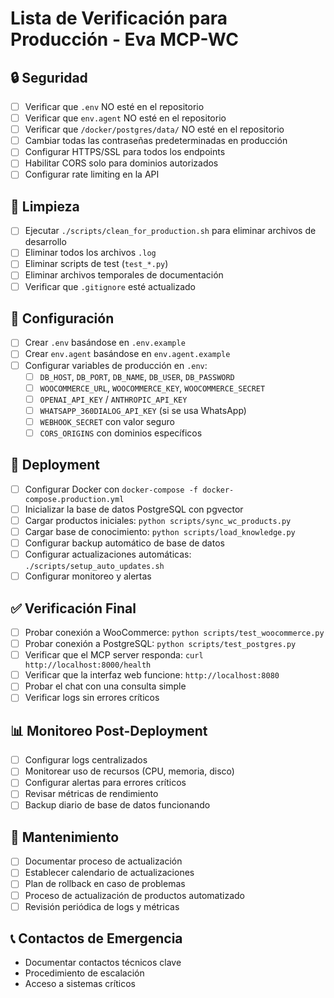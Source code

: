 # Lista de Verificación para Producción - Eva MCP-WC

## 🔒 Seguridad

- [ ] Verificar que `.env` NO esté en el repositorio
- [ ] Verificar que `env.agent` NO esté en el repositorio  
- [ ] Verificar que `/docker/postgres/data/` NO esté en el repositorio
- [ ] Cambiar todas las contraseñas predeterminadas en producción
- [ ] Configurar HTTPS/SSL para todos los endpoints
- [ ] Habilitar CORS solo para dominios autorizados
- [ ] Configurar rate limiting en la API

## 🧹 Limpieza

- [ ] Ejecutar `./scripts/clean_for_production.sh` para eliminar archivos de desarrollo
- [ ] Eliminar todos los archivos `.log`
- [ ] Eliminar scripts de test (`test_*.py`)
- [ ] Eliminar archivos temporales de documentación
- [ ] Verificar que `.gitignore` esté actualizado

## 📝 Configuración

- [ ] Crear `.env` basándose en `.env.example`
- [ ] Crear `env.agent` basándose en `env.agent.example`
- [ ] Configurar variables de producción en `.env`:
  - [ ] `DB_HOST`, `DB_PORT`, `DB_NAME`, `DB_USER`, `DB_PASSWORD`
  - [ ] `WOOCOMMERCE_URL`, `WOOCOMMERCE_KEY`, `WOOCOMMERCE_SECRET`
  - [ ] `OPENAI_API_KEY` / `ANTHROPIC_API_KEY`
  - [ ] `WHATSAPP_360DIALOG_API_KEY` (si se usa WhatsApp)
  - [ ] `WEBHOOK_SECRET` con valor seguro
  - [ ] `CORS_ORIGINS` con dominios específicos

## 🚀 Deployment

- [ ] Configurar Docker con `docker-compose -f docker-compose.production.yml`
- [ ] Inicializar la base de datos PostgreSQL con pgvector
- [ ] Cargar productos iniciales: `python scripts/sync_wc_products.py`
- [ ] Cargar base de conocimiento: `python scripts/load_knowledge.py`
- [ ] Configurar backup automático de base de datos
- [ ] Configurar actualizaciones automáticas: `./scripts/setup_auto_updates.sh`
- [ ] Configurar monitoreo y alertas

## ✅ Verificación Final

- [ ] Probar conexión a WooCommerce: `python scripts/test_woocommerce.py`
- [ ] Probar conexión a PostgreSQL: `python scripts/test_postgres.py`
- [ ] Verificar que el MCP server responda: `curl http://localhost:8000/health`
- [ ] Verificar que la interfaz web funcione: `http://localhost:8080`
- [ ] Probar el chat con una consulta simple
- [ ] Verificar logs sin errores críticos

## 📊 Monitoreo Post-Deployment

- [ ] Configurar logs centralizados
- [ ] Monitorear uso de recursos (CPU, memoria, disco)
- [ ] Configurar alertas para errores críticos
- [ ] Revisar métricas de rendimiento
- [ ] Backup diario de base de datos funcionando

## 🔄 Mantenimiento

- [ ] Documentar proceso de actualización
- [ ] Establecer calendario de actualizaciones
- [ ] Plan de rollback en caso de problemas
- [ ] Proceso de actualización de productos automatizado
- [ ] Revisión periódica de logs y métricas

## 📞 Contactos de Emergencia

- Documentar contactos técnicos clave
- Procedimiento de escalación
- Acceso a sistemas críticos